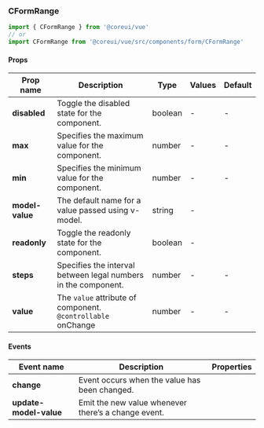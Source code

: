 ### CFormRange

```jsx
import { CFormRange } from '@coreui/vue'
// or
import CFormRange from '@coreui/vue/src/components/form/CFormRange'
```

#### Props

| Prop name       | Description                                                      | Type    | Values | Default |
| --------------- | ---------------------------------------------------------------- | ------- | ------ | ------- |
| **disabled**    | Toggle the disabled state for the component.                     | boolean | -      | -       |
| **max**         | Specifies the maximum value for the component.                   | number  | -      | -       |
| **min**         | Specifies the minimum value for the component.                   | number  | -      | -       |
| **model-value** | The default name for a value passed using v-model.               | string  | -      |         |
| **readonly**    | Toggle the readonly state for the component.                     | boolean | -      |         |
| **steps**       | Specifies the interval between legal numbers in the component.   | number  | -      | -       |
| **value**       | The `value` attribute of component.<br/>`@controllable` onChange | number  | -      | -       |

#### Events

| Event name             | Description                                         | Properties |
| ---------------------- | --------------------------------------------------- | ---------- |
| **change**             | Event occurs when the value has been changed.       |
| **update-model-value** | Emit the new value whenever there’s a change event. |
